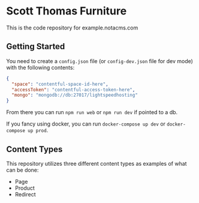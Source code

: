 # Scott Thomas Furniture

This is the code repository for example.notacms.com

## Getting Started

You need to create a `config.json` file (or `config-dev.json` file for dev mode) with the following contents:

```json
{
  "space": "contentful-space-id-here",
  "accessToken": "contentful-access-token-here",
  "mongo": "mongodb://db:27017/lightspeedhosting"
}
```

From there you can run `npm run web` or `npm run dev` if pointed to a db.

If you fancy using docker, you can run `docker-compose up dev` or `docker-compose up prod`.

## Content Types

This repository utilizes three different content types as examples of what can be done:

* Page
* Product
* Redirect